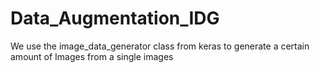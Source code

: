 # Data_Augmentation_IDG
We use the image_data_generator class from keras to generate a certain amount of Images from a single images 
